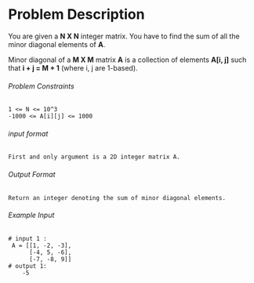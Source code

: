 # Problem Description

You are given a **N X N** integer matrix. You have to find the sum of all the minor diagonal elements of **A**.

Minor diagonal of a **M X M** matrix **A** is a collection of elements **A[i, j]** such that **i + j = M + 1** (where i, j are 1-based).

###### Problem Constraints

```
1 <= N <= 10^3
-1000 <= A[i][j] <= 1000
```

###### input format

``` 
First and only argument is a 2D integer matrix A.
```

###### Output Format

```
Return an integer denoting the sum of minor diagonal elements.
```

###### Example Input

```
# input 1 : 
 A = [[1, -2, -3],
      [-4, 5, -6],
      [-7, -8, 9]]
# output 1: 
    -5
```
